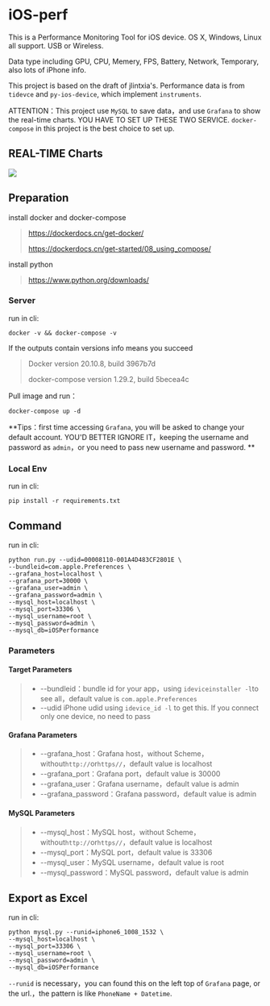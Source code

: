# iOS-perf

This is a Performance Monitoring Tool for iOS device. OS X, Windows, Linux all support. USB or Wireless.

Data type including GPU, CPU, Memery, FPS, Battery, Network, Temporary, also lots of iPhone info.

This project is based on the draft of jlintxia's. Performance data is from `tidevce` and `py-ios-device`, which implement `instruments`.

ATTENTION：This project use `MySQL` to save data，and use `Grafana` to show the real-time charts. YOU HAVE TO SET UP THESE TWO SERVICE. `docker-compose` in this project is the best choice to set up.



## REAL-TIME Charts

![](iOS-perf-3x.gif)

  





## Preparation

install docker and docker-compose

>https://dockerdocs.cn/get-docker/
>
>https://dockerdocs.cn/get-started/08_using_compose/

install python

>https://www.python.org/downloads/


### Server

run in cli:

```
docker -v && docker-compose -v
```

If the outputs contain versions info means you succeed

>Docker version 20.10.8, build 3967b7d
>
>docker-compose version 1.29.2, build 5becea4c

Pull image and run：

```
docker-compose up -d  
```
**Tips：first time accessing `Grafana`, you will be asked to change your default account. YOU'D BETTER IGNORE IT，keeping the username and password as `admin`，or you need to pass new username and password. **



### Local Env

run in cli:

```
pip install -r requirements.txt
```








## Command
run in cli:
```shell
python run.py --udid=00008110-001A4D483CF2801E \
--bundleid=com.apple.Preferences \
--grafana_host=localhost \
--grafana_port=30000 \
--grafana_user=admin \
--grafana_password=admin \
--mysql_host=localhost \
--mysql_port=33306 \
--mysql_username=root \
--mysql_password=admin \
--mysql_db=iOSPerformance
```


### Parameters



#### Target Parameters

>- --bundleid：bundle id for your app，using `ideviceinstaller -l`to see all，default value is `com.apple.Preferences`
>- --udid iPhone udid using `idevice_id -l` to get this. If you connect only one device, no need to pass



#### Grafana Parameters

> - --grafana_host：Grafana host，without Scheme，without`http://`or`https//`，default value is localhost
> - --grafana_port：Grafana port，default value is 30000
> - --grafana_user：Grafana username，default value is admin
> - --grafana_password：Grafana password，default value is admin



#### MySQL Parameters

> - --mysql_host：MySQL host，without Scheme，without`http://`or`https//`，default value is localhost
> - --mysql_port：MySQL port，default value is 33306
> - --mysql_user：MySQL username，default value is root
> - --mysql_password：MySQL password，default value is admin



## Export as Excel

run in cli:
```shell
python mysql.py --runid=iphone6_1008_1532 \
--mysql_host=localhost \
--mysql_port=33306 \
--mysql_username=root \
--mysql_password=admin \
--mysql_db=iOSPerformance
```

`--runid` is necessary，you can found this on the left top of `Grafana` page, or the url.，the pattern is like `PhoneName + Datetime`.

